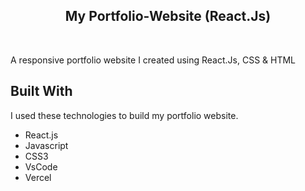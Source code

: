 <h2 align="center">
  My Portfolio-Website (React.Js) <br/>
</h2>

<br/>

A responsive portfolio website I created using React.Js, CSS &amp; HTML

## Built With

I used these technologies to build my portfolio website.

- React.js
- Javascript
- CSS3
- VsCode
- Vercel